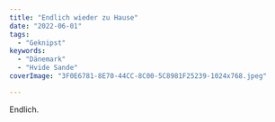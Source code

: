 ```yaml
---
title: "Endlich wieder zu Hause"
date: "2022-06-01"
tags:
  - "Geknipst"
keywords:
  - "Dänemark"
  - "Hvide Sande"
coverImage: "3F0E6781-8E70-44CC-8C00-5C8981F25239-1024x768.jpeg"

---
```


Endlich.
